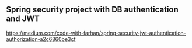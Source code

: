 ## Spring security project with DB authentication and JWT

https://medium.com/code-with-farhan/spring-security-jwt-authentication-authorization-a2c6860be3cf